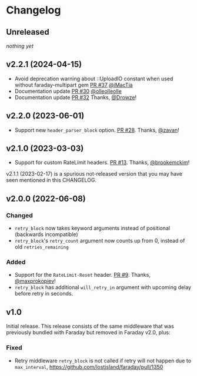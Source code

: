 # Changelog

## Unreleased

_nothing yet_

## v2.2.1 (2024-04-15)

* Avoid deprecation warning about ::UploadIO constant when used without faraday-multipart gem [PR #37](https://github.com/lostisland/faraday-retry/pull/37) [@iMacTia]
* Documentation update [PR #30](https://github.com/lostisland/faraday-retry/pull/30) [@olleolleolle]
* Documentation update [PR #32](https://github.com/lostisland/faraday-retry/pull/32) Thanks, [@Drowze]!

## v2.2.0 (2023-06-01)

* Support new `header_parser_block` option. [PR #28](https://github.com/lostisland/faraday-retry/pull/28). Thanks, [@zavan]!

## v2.1.0 (2023-03-03)

* Support for custom RateLimit headers. [PR #13](https://github.com/lostisland/faraday-retry/pull/13). Thanks, [@brookemckim]!

v2.1.1 (2023-02-17) is a spurious not-released version that you may have seen mentioned in this CHANGELOG.

## v2.0.0 (2022-06-08)

### Changed

* `retry_block` now takes keyword arguments instead of positional (backwards incompatible)
* `retry_block`'s `retry_count` argument now counts up from 0, instead of old `retries_remaining`

### Added

* Support for the `RateLimit-Reset` header. [PR #9](https://github.com/lostisland/faraday-retry/pull/9). Thanks, [@maxprokopiev]!
* `retry_block` has additional `will_retry_in` argument with upcoming delay before retry in seconds.

## v1.0

Initial release.
This release consists of the same middleware that was previously bundled with Faraday but removed in Faraday v2.0, plus:

### Fixed

*  Retry middleware `retry_block` is not called if retry will not happen due to `max_interval`, https://github.com/lostisland/faraday/pull/1350

[@maxprokopiev]: https://github.com/maxprokopiev
[@brookemckim]: https://github.com/brookemckim
[@zavan]: https://github.com/zavan
[@Drowze]: https://github.com/Drowze
[@olleolleolle]: https://github.com/olleolleolle
[@iMacTia]: https://github.com/iMacTia
